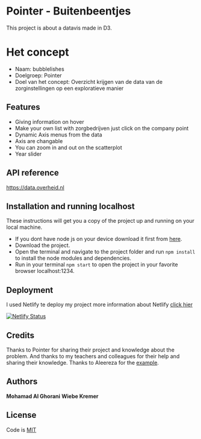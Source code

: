 # Pointer - Buitenbeentjes

This project is about a datavis made in D3.

# Het concept
* Naam: bubblelishes 
* Doelgroep: Pointer
* Doel van het concept: Overzicht krijgen van de data van de zorginstellingen op een exploratieve manier

## Features 
* Giving information on hover 
* Make your own list with zorgbedrijven just click on the company point 
* Dynamic Axis menus from the data 
* Axis are changable 
* You can zoom in and out on the scatterplot
* Year slider

## API reference
https://data.overheid.nl

## Installation and running localhost

These instructions will get you a copy of the project up and running on your local machine.
* If you dont have node js on your device download it first from [here](https://nodejs.org/en/).
* Download the project.
* Open the terminal and navigate to the project folder and run ```npm install``` to install the node modules and dependencies. 
* Run in your terminal ``` npm start ``` to open the project in your favorite browser localhost:1234.

## Deployment
I used Netlify te deploy my project more information about Netlify [click hier](https://www.netlify.com)

[![Netlify Status](https://api.netlify.com/api/v1/badges/42bd8b6f-1840-4e4f-84a7-67689e8b0672/deploy-status)](https://app.netlify.com/sites/zorgcowboys/deploys)

## Credits

Thanks to Pointer for sharing their project and knowledge about the problem. And thanks to my teachers and colleagues for their help and sharing their knowledge. Thanks to Aleereza for the [example](https://bl.ocks.org/aleereza/d2be3d62a09360a770b79f4e5527eea8).

## Authors

**Mohamad Al Ghorani** 
**Wiebe Kremer**

## License

Code is [MIT](https://github.com/MohamadAlGhorani/zorgcowboys/blob/master/LICENSE)


